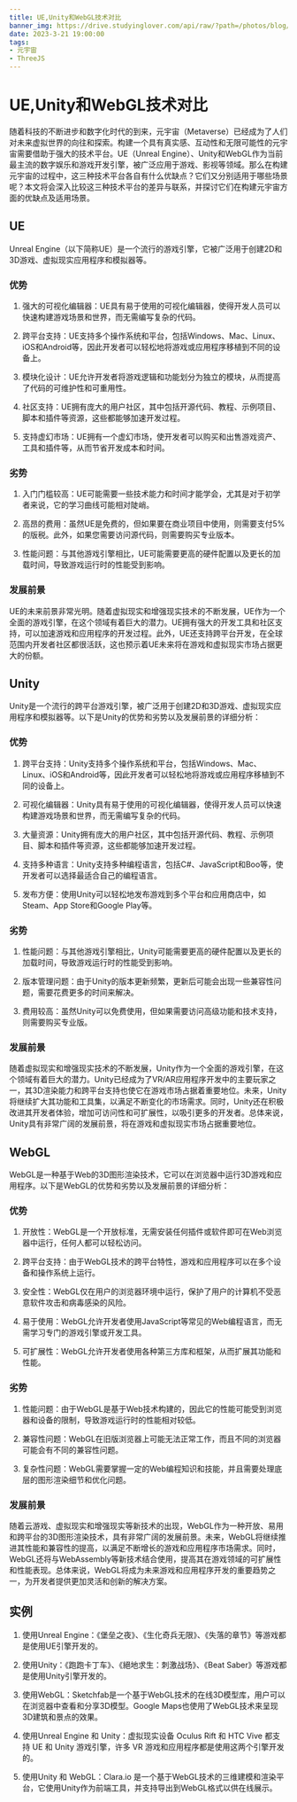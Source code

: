 ```yaml
---
title: UE,Unity和WebGL技术对比
banner_img: https://drive.studyinglover.com/api/raw/?path=/photos/blog/background/1679397016745.png
date: 2023-3-21 19:00:00
tags:
- 元宇宙
- ThreeJS
---
```

# UE,Unity和WebGL技术对比
随着科技的不断进步和数字化时代的到来，元宇宙（Metaverse）已经成为了人们对未来虚拟世界的向往和探索。构建一个具有真实感、互动性和无限可能性的元宇宙需要借助于强大的技术平台。UE（Unreal Engine）、Unity和WebGL作为当前最主流的数字娱乐和游戏开发引擎，被广泛应用于游戏、影视等领域。那么在构建元宇宙的过程中，这三种技术平台各自有什么优缺点？它们又分别适用于哪些场景呢？本文将会深入比较这三种技术平台的差异与联系，并探讨它们在构建元宇宙方面的优缺点及适用场景。

## UE
Unreal Engine（以下简称UE）是一个流行的游戏引擎，它被广泛用于创建2D和3D游戏、虚拟现实应用程序和模拟器等。

### 优势

1.  强大的可视化编辑器：UE具有易于使用的可视化编辑器，使得开发人员可以快速构建游戏场景和世界，而无需编写复杂的代码。
    
2.  跨平台支持：UE支持多个操作系统和平台，包括Windows、Mac、Linux、iOS和Android等，因此开发者可以轻松地将游戏或应用程序移植到不同的设备上。
    
3.  模块化设计：UE允许开发者将游戏逻辑和功能划分为独立的模块，从而提高了代码的可维护性和可重用性。
    
4.  社区支持：UE拥有庞大的用户社区，其中包括开源代码、教程、示例项目、脚本和插件等资源，这些都能够加速开发过程。
    
5.  支持虚幻市场：UE拥有一个虚幻市场，使开发者可以购买和出售游戏资产、工具和插件等，从而节省开发成本和时间。
    

### 劣势

1.  入门门槛较高：UE可能需要一些技术能力和时间才能学会，尤其是对于初学者来说，它的学习曲线可能相对陡峭。
    
2.  高昂的费用：虽然UE是免费的，但如果要在商业项目中使用，则需要支付5%的版税。此外，如果您需要访问源代码，则需要购买专业版本。
    
3.  性能问题：与其他游戏引擎相比，UE可能需要更高的硬件配置以及更长的加载时间，导致游戏运行时的性能受到影响。
    

### 发展前景

UE的未来前景非常光明。随着虚拟现实和增强现实技术的不断发展，UE作为一个全面的游戏引擎，在这个领域有着巨大的潜力。UE拥有强大的开发工具和社区支持，可以加速游戏和应用程序的开发过程。此外，UE还支持跨平台开发，在全球范围内开发者社区都很活跃，这也预示着UE未来将在游戏和虚拟现实市场占据更大的份额。

## Unity 
Unity是一个流行的跨平台游戏引擎，被广泛用于创建2D和3D游戏、虚拟现实应用程序和模拟器等。以下是Unity的优势和劣势以及发展前景的详细分析：

### 优势

1.  跨平台支持：Unity支持多个操作系统和平台，包括Windows、Mac、Linux、iOS和Android等，因此开发者可以轻松地将游戏或应用程序移植到不同的设备上。
    
2.  可视化编辑器：Unity具有易于使用的可视化编辑器，使得开发人员可以快速构建游戏场景和世界，而无需编写复杂的代码。
    
3.  大量资源：Unity拥有庞大的用户社区，其中包括开源代码、教程、示例项目、脚本和插件等资源，这些都能够加速开发过程。
    
4.  支持多种语言：Unity支持多种编程语言，包括C#、JavaScript和Boo等，使开发者可以选择最适合自己的编程语言。
    
5.  发布方便：使用Unity可以轻松地发布游戏到多个平台和应用商店中，如Steam、App Store和Google Play等。
    

### 劣势

1.  性能问题：与其他游戏引擎相比，Unity可能需要更高的硬件配置以及更长的加载时间，导致游戏运行时的性能受到影响。
    
2.  版本管理问题：由于Unity的版本更新频繁，更新后可能会出现一些兼容性问题，需要花费更多的时间来解决。
    
3.  费用较高：虽然Unity可以免费使用，但如果需要访问高级功能和技术支持，则需要购买专业版。
    

### 发展前景

随着虚拟现实和增强现实技术的不断发展，Unity作为一个全面的游戏引擎，在这个领域有着巨大的潜力。Unity已经成为了VR/AR应用程序开发中的主要玩家之一，其3D渲染能力和跨平台支持也使它在游戏市场占据着重要地位。未来，Unity将继续扩大其功能和工具集，以满足不断变化的市场需求。同时，Unity还在积极改进其开发者体验，增加可访问性和可扩展性，以吸引更多的开发者。总体来说，Unity具有非常广阔的发展前景，将在游戏和虚拟现实市场占据重要地位。

## WebGL 
WebGL是一种基于Web的3D图形渲染技术，它可以在浏览器中运行3D游戏和应用程序。以下是WebGL的优势和劣势以及发展前景的详细分析：

### 优势

1.  开放性：WebGL是一个开放标准，无需安装任何插件或软件即可在Web浏览器中运行，任何人都可以轻松访问。
    
2.  跨平台支持：由于WebGL技术的跨平台特性，游戏和应用程序可以在多个设备和操作系统上运行。
    
3.  安全性：WebGL仅在用户的浏览器环境中运行，保护了用户的计算机不受恶意软件攻击和病毒感染的风险。
    
4.  易于使用：WebGL允许开发者使用JavaScript等常见的Web编程语言，而无需学习专门的游戏引擎或开发工具。
    
5.  可扩展性：WebGL允许开发者使用各种第三方库和框架，从而扩展其功能和性能。
    

### 劣势

1.  性能问题：由于WebGL是基于Web技术构建的，因此它的性能可能受到浏览器和设备的限制，导致游戏运行时的性能相对较低。
    
2.  兼容性问题：WebGL在旧版浏览器上可能无法正常工作，而且不同的浏览器可能会有不同的兼容性问题。
    
3.  复杂性问题：WebGL需要掌握一定的Web编程知识和技能，并且需要处理底层的图形渲染细节和优化问题。
    

### 发展前景

随着云游戏、虚拟现实和增强现实等新技术的出现，WebGL作为一种开放、易用和跨平台的3D图形渲染技术，具有非常广阔的发展前景。未来，WebGL将继续推进其性能和兼容性的提高，以满足不断增长的游戏和应用程序市场需求。同时，WebGL还将与WebAssembly等新技术结合使用，提高其在游戏领域的可扩展性和性能表现。总体来说，WebGL将成为未来游戏和应用程序开发的重要趋势之一，为开发者提供更加灵活和创新的解决方案。

## 实例
1.  使用Unreal Engine：《堡垒之夜》、《生化奇兵无限》、《失落的章节》等游戏都是使用UE引擎开发的。
    
2.  使用Unity：《跑跑卡丁车》、《絕地求生：刺激战场》、《Beat Saber》等游戏都是使用Unity引擎开发的。
    
3.  使用WebGL：Sketchfab是一个基于WebGL技术的在线3D模型库，用户可以在浏览器中查看和分享3D模型。Google Maps也使用了WebGL技术来呈现3D建筑和景点的效果。
    
4.  使用Unreal Engine 和 Unity：虚拟现实设备 Oculus Rift 和 HTC Vive 都支持 UE 和 Unity 游戏引擎，许多 VR 游戏和应用程序都是使用这两个引擎开发的。
    
5.  使用Unity 和 WebGL：Clara.io 是一个基于WebGL技术的三维建模和渲染平台，它使用Unity作为前端工具，并支持导出到WebGL格式以供在线展示。